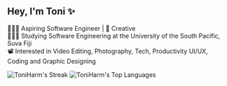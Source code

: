 ## Hey, I'm Toni :sparkles:

👩🏻‍💻 Aspiring Software Engineer | 🎨 Creative </br>
👩🏻‍🎓 Studying Software Engineering at the University of the South Pacific, Suva Fiji </br>
:film_projector:	Interested in Video Editing, Photography, Tech, Productivity UI/UX, Coding and Graphic Designing

<!--![ToniHarm's Stats](https://github-readme-stats.vercel.app/api?username=ToniHarm&theme=radical&show_icons=true&hide_border=true&count_private=true)-->
![ToniHarm's Streak](https://github-readme-streak-stats.herokuapp.com/?user=ToniHarm&theme=radical&hide_border=true)
![ToniHarm's Top Languages](https://github-readme-stats.vercel.app/api/top-langs/?username=ToniHarm&theme=radical&show_icons=true&hide_border=true&layout=compact)
